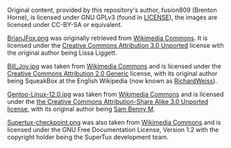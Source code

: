 Original content, provided by this repository's author, fusion809 (Brenton Horne), is licensed under GNU GPLv3 (found in [LICENSE](/LICENSE)), the images are licensed under CC-BY-SA or equivalent.

[BrianJFox.png](/images/BrianJFox.png) was originally retrieved from [Wikimedia Commons](https://upload.wikimedia.org/wikipedia/commons/3/35/BrianJFox.png). It is licensed under the [Creative Commons Attribution 3.0 Unported](https://creativecommons.org/licenses/by/3.0/) license with the original author being Lissa Liggett.

[Bill_Joy.jpg](/images/Bill_Joy.jpg) was taken from [Wikimedia Commons](https://upload.wikimedia.org/wikipedia/commons/e/e2/Bill_joy.jpg) and is licensed under the [Creative Commons Attribution 2.0 Generic](https://creativecommons.org/licenses/by/2.0/) license, with its original author being SqueakBox at the English Wikipedia (now known as [RichardWeiss](https://en.wikipedia.org/wiki/User:RichardWeiss)).

[Gentoo-Linux-12.0.jpg](/images/Gentoo-Linux-12.0.jpg) was taken from [Wikimedia Commons](https://commons.wikimedia.org/wiki/File:Gentoo12.0.jpg) and is licensed under the [the Creative Commons Attribution-Share Alike 3.0 Unported license](https://creativecommons.org/licenses/by-sa/3.0/deed.en), with its original author being [Sam Benny M](https://commons.wikimedia.org/wiki/User:Msambenny).

[Supertux-checkpoint.png](/images/Supertux-checkpoint.png) was also taken from [Wikimedia Commons](https://upload.wikimedia.org/wikipedia/commons/4/4a/Supertux-checkpoint.png) and is licensed under the GNU Free Documentation License, Version 1.2 with the copyright holder being the SuperTux development team.
